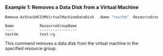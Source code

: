 ### Example 1: Removes a Data Disk from a Virtual Machine
```powershell
Remove-AzStackHCIVMVirtualMachineDataDisk  -Name "testVm" -ResourceGroupName "test-rg"  -DataDiskNames "testVhd"

```
```output
Name            ResourceGroupName
----            -----------------
testVm          test-rg
```
This command removes a data disk from the virtual machine in the specified resource group. 

